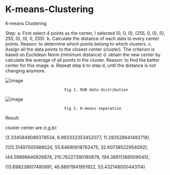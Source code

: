 # K-means-Clustering
K-means Clustering


Step:
a. First select 4 points as the center, I selected (0, 0, 0), (255, 0, 0), (0, 255, 0), (0, 0, 255).
b. Calculate the distance of each data to every center points. Reason: to determine which points belong to which clusters.
c. Assign all the data points to the closest center (cluster). The criterion is based on Euclidean Norm (minimum distance)
d. obtain the new center by calculate the average of all points in the cluster. Reason: to find the better center for this image.
e. Repeat step b to step d, until the distance is not changing anymore.  

![image](https://user-images.githubusercontent.com/55338365/170852841-8149f0d8-ac2e-41ef-900d-85b4612d9818.png)


                              Fig 1. RGB data distribution

![image](https://user-images.githubusercontent.com/55338365/170852852-d3aca47f-f6ed-47e8-b273-7651d54ada6e.png)

                              Fig 2. K-means seperation


Result:

cluster center are (r,g,b): 


(2.3345849089378534, 6.993332353452077, 11.283528641483718), 

(125.31497005988024, 55.64690618762475, 32.60738522954092), 

(44.59896640826874, 210.76227390180878, 194.38811369509045), 

(13.698238617480891, 46.88611941951922, 53.432148000443114)

















